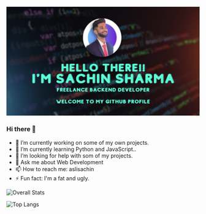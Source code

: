 ![AsliSachin's Github Banner](/assets/github-banner.png)

### Hi there 👋

- 🔭 I’m currently working on some of my own projects.
- 🌱 I’m currently learning Python and JavaScript..
- 🤔 I’m looking for help with som of my projects.
- 💬 Ask me about Web Development
- 📫 How to reach me: aslisachin
- ⚡ Fun fact: I'm a fat and ugly.

![Overall Stats](https://github-readme-stats.vercel.app/api?username=AsliSachin&count_private=true&show_icons=true&hide=contribs)

![Top Langs](https://github-readme-stats.vercel.app/api/top-langs/?username=AsliSachin&layout=compact)
